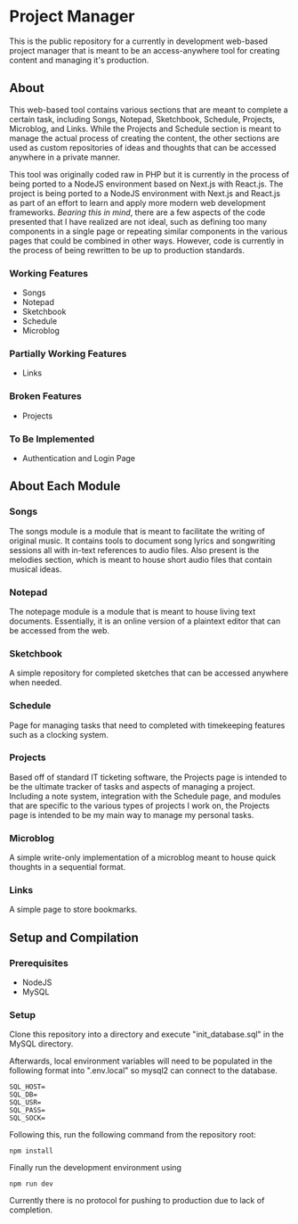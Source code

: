# Project Manager

This is the public repository for a currently in development web-based project manager that is meant to be an access-anywhere tool for creating content and managing it's production.

## About

This web-based tool contains various sections that are meant to complete a certain task, including Songs, Notepad, Sketchbook, Schedule,
Projects, Microblog, and Links. While the Projects and Schedule section is meant to manage the actual process of creating the content, the other
sections are used as custom repositories of ideas and thoughts that can be accessed anywhere in a private manner.

This tool was originally coded raw in PHP but it is currently in the process of being ported to a NodeJS environment based on Next.js with React.js.
The project is being ported to a NodeJS environment with Next.js and React.js as part of an effort to learn and apply more modern web development frameworks.
*Bearing this in mind*, there are a few aspects of the code presented that I have realized are not ideal, such as defining too many components in a single page
or repeating similar components in the various pages that could be combined in other ways. However, code is currently in the process of being rewritten
to be up to production standards.

### Working Features

- Songs
- Notepad
- Sketchbook
- Schedule
- Microblog

### Partially Working Features

- Links

### Broken Features

- Projects

### To Be Implemented

- Authentication and Login Page

## About Each Module

### Songs

The songs module is a module that is meant to facilitate the writing of 
original music. It contains tools to document song lyrics and songwriting sessions all with in-text references to audio files. Also
present is the melodies section, which is meant to house short audio files that contain musical ideas.

### Notepad

The notepage module is a module that is meant to house living text documents. Essentially, it is an online version of a plaintext editor that can be accessed from the web.

### Sketchbook

A simple repository for completed sketches that can be accessed anywhere when needed.

### Schedule

Page for managing tasks that need to completed with timekeeping features such as a clocking system.

### Projects

Based off of standard IT ticketing software, the Projects page is intended to be the ultimate tracker of tasks and aspects of managing a project. Including a note system, integration with the Schedule page, and modules that are specific to the various types of projects I work on, the Projects page is intended to be my main way to manage my personal tasks.

### Microblog

A simple write-only implementation of a microblog meant to house quick thoughts in a sequential format.

### Links

A simple page to store bookmarks.

## Setup and Compilation

### Prerequisites

- NodeJS
- MySQL

### Setup

Clone this repository into a directory and execute "init_database.sql" in the MySQL directory.

Afterwards, local environment variables will need to be populated in the following format into ".env.local" so mysql2 can connect to the database.

```
SQL_HOST=
SQL_DB=
SQL_USR=
SQL_PASS=
SQL_SOCK=
```

Following this, run the following command from the repository root:

```
npm install
```

Finally run the development environment using
```
npm run dev
```
Currently there is no protocol for pushing to production due to lack of completion.
